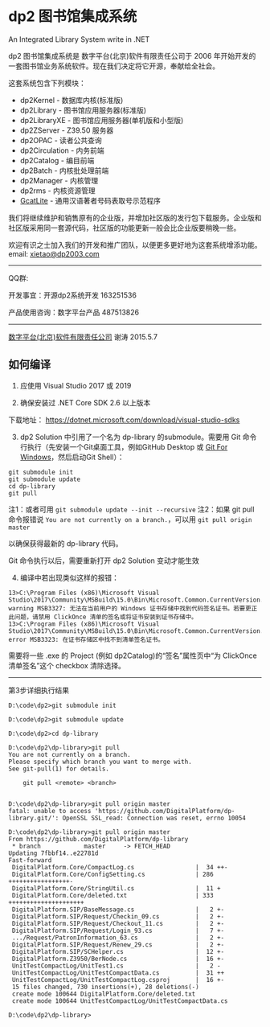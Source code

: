 
# dp2 图书馆集成系统

An Integrated Library System write in .NET

dp2 图书馆集成系统是 数字平台(北京)软件有限责任公司于 2006 年开始开发的一套图书馆业务系统软件。现在我们决定将它开源，奉献给全社会。

这套系统包含下列模块：

* dp2Kernel - 数据库内核(标准版)
* dp2Library - 图书馆应用服务器(标准版)
* dp2LibraryXE - 图书馆应用服务器(单机版和小型版)
* dp2ZServer - Z39.50 服务器
* dp2OPAC - 读者公共查询
* dp2Circulation - 内务前端
* dp2Catalog - 编目前端
* dp2Batch - 内核批处理前端
* dp2Manager - 内核管理
* dp2rms - 内核资源管理
* [GcatLite](https://github.com/DigitalPlatform/dp2/blob/master/GcatLite) - 通用汉语著者号码表取号示范程序

我们将继续维护和销售原有的企业版，并增加社区版的发行包下载服务。企业版和社区版采用同一套源代码，社区版的功能更新一般会比企业版要稍晚一些。

欢迎有识之士加入我们的开发和推广团队，以便更多更好地为这套系统增添功能。email: xietao@dp2003.com

---

QQ群: 

开发事宜：开源dp2系统开发 163251536

产品使用咨询：数字平台产品 487513826

---

[数字平台(北京)软件有限责任公司](http://dp2003.com)
谢涛
2015.5.7

## 如何编译

1) 应使用 Visual Studio 2017 或 2019

2) 确保安装过 .NET Core SDK 2.6 以上版本

下载地址：
https://dotnet.microsoft.com/download/visual-studio-sdks

3) dp2 Solution 中引用了一个名为 dp-library 的submodule。需要用 Git 命令行执行（先安装一个Git桌面工具，例如GitHub Desktop 或 [Git For Windows](https://github.com/waylau/git-for-win)，然后启动Git Shell）：

```
git submodule init
git submodule update
cd dp-library
git pull
```

注1：或者可用 `git submodule update --init --recursive`
注2：如果 git pull 命令报错说 `You are not currently on a branch.`，可以用 `git pull origin master`

以确保获得最新的 dp-library 代码。

Git 命令执行以后，需要重新打开 dp2 Solution 变动才能生效

4) 编译中若出现类似这样的报错：

```
13>C:\Program Files (x86)\Microsoft Visual Studio\2017\Community\MSBuild\15.0\Bin\Microsoft.Common.CurrentVersion.targets(3214,5): warning MSB3327: 无法在当前用户的 Windows 证书存储中找到代码签名证书。若要更正此问题，请禁用 ClickOnce 清单的签名或将证书安装到证书存储中。
13>C:\Program Files (x86)\Microsoft Visual Studio\2017\Community\MSBuild\15.0\Bin\Microsoft.Common.CurrentVersion.targets(3214,5): error MSB3323: 在证书存储区中找不到清单签名证书。
```

需要将一些 .exe 的 Project (例如 dp2Catalog)的“签名”属性页中“为 ClickOnce 清单签名”这个 checkbox 清除选择。


***
第3步详细执行结果
```
D:\code\dp2>git submodule init

D:\code\dp2>git submodule update

D:\code\dp2>cd dp-library

D:\code\dp2\dp-library>git pull
You are not currently on a branch.
Please specify which branch you want to merge with.
See git-pull(1) for details.

    git pull <remote> <branch>


D:\code\dp2\dp-library>git pull origin master
fatal: unable to access 'https://github.com/DigitalPlatform/dp-library.git/': OpenSSL SSL_read: Connection was reset, errno 10054

D:\code\dp2\dp-library>git pull origin master
From https://github.com/DigitalPlatform/dp-library
 * branch            master     -> FETCH_HEAD
Updating 7fbbf14..e22781d
Fast-forward
 DigitalPlatform.Core/CompactLog.cs                 |  34 ++-
 DigitalPlatform.Core/ConfigSetting.cs              | 286 +++++++++++++++++-
 DigitalPlatform.Core/StringUtil.cs                 |  11 +
 DigitalPlatform.Core/deleted.txt                   | 333 +++++++++++++++++++++
 DigitalPlatform.SIP/BaseMessage.cs                 |   2 +-
 DigitalPlatform.SIP/Request/Checkin_09.cs          |   2 +-
 DigitalPlatform.SIP/Request/Checkout_11.cs         |   2 +-
 DigitalPlatform.SIP/Request/Login_93.cs            |   7 +-
 .../Request/PatronInformation_63.cs                |   2 +-
 DigitalPlatform.SIP/Request/Renew_29.cs            |   2 +-
 DigitalPlatform.SIP/SCHelper.cs                    |  12 +-
 DigitalPlatform.Z3950/BerNode.cs                   |  16 +-
 UnitTestCompactLog/UnitTest1.cs                    |   2 -
 UnitTestCompactLog/UnitTestCompactData.cs          |  31 ++
 UnitTestCompactLog/UnitTestCompactLog.csproj       |  16 +-
 15 files changed, 730 insertions(+), 28 deletions(-)
 create mode 100644 DigitalPlatform.Core/deleted.txt
 create mode 100644 UnitTestCompactLog/UnitTestCompactData.cs

D:\code\dp2\dp-library>
```
